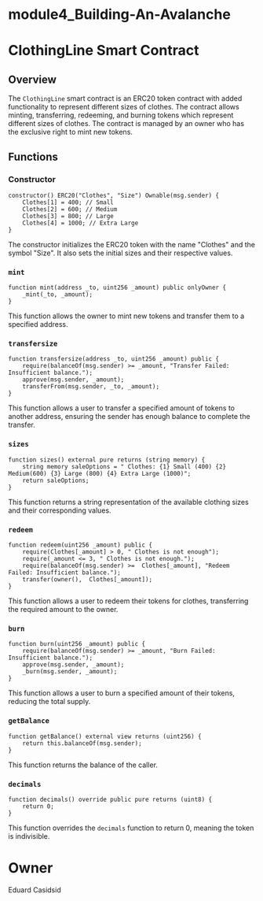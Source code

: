 # module4_Building-An-Avalanche

# ClothingLine Smart Contract

## Overview

The `ClothingLine` smart contract is an ERC20 token contract with added functionality to represent different sizes of clothes. The contract allows minting, transferring, redeeming, and burning tokens which represent different sizes of clothes. The contract is managed by an owner who has the exclusive right to mint new tokens.

## Functions

### Constructor

```solidity
constructor() ERC20("Clothes", "Size") Ownable(msg.sender) {
    Clothes[1] = 400; // Small
    Clothes[2] = 600; // Medium
    Clothes[3] = 800; // Large
    Clothes[4] = 1000; // Extra Large
}
```

The constructor initializes the ERC20 token with the name "Clothes" and the symbol "Size". It also sets the initial sizes and their respective values.

### `mint`

```solidity
function mint(address _to, uint256 _amount) public onlyOwner {
    _mint(_to, _amount);
}
```

This function allows the owner to mint new tokens and transfer them to a specified address.

### `transfersize`

```solidity
function transfersize(address _to, uint256 _amount) public {
    require(balanceOf(msg.sender) >= _amount, "Transfer Failed: Insufficient balance.");
    approve(msg.sender, _amount);
    transferFrom(msg.sender, _to, _amount);
}
```

This function allows a user to transfer a specified amount of tokens to another address, ensuring the sender has enough balance to complete the transfer.

### `sizes`

```solidity
function sizes() external pure returns (string memory) {
    string memory saleOptions = " Clothes: {1} Small (400) {2} Medium(600) {3} Large (800) {4} Extra Large (1000)";
    return saleOptions;
}
```

This function returns a string representation of the available clothing sizes and their corresponding values.

### `redeem`

```solidity
function redeem(uint256 _amount) public {
    require(Clothes[_amount] > 0, " Clothes is not enough");
    require(_amount <= 3, " Clothes is not enough.");
    require(balanceOf(msg.sender) >=  Clothes[_amount], "Redeem Failed: Insufficient balance.");
    transfer(owner(),  Clothes[_amount]);
}
```

This function allows a user to redeem their tokens for clothes, transferring the required amount to the owner.

### `burn`

```solidity
function burn(uint256 _amount) public {
    require(balanceOf(msg.sender) >= _amount, "Burn Failed: Insufficient balance.");
    approve(msg.sender, _amount);
    _burn(msg.sender, _amount);
}
```

This function allows a user to burn a specified amount of their tokens, reducing the total supply.

### `getBalance`

```solidity
function getBalance() external view returns (uint256) {
    return this.balanceOf(msg.sender);
}
```

This function returns the balance of the caller.

### `decimals`

```solidity
function decimals() override public pure returns (uint8) {
    return 0;
}
```
This function overrides the `decimals` function to return 0, meaning the token is indivisible.

# Owner

Eduard Casidsid
